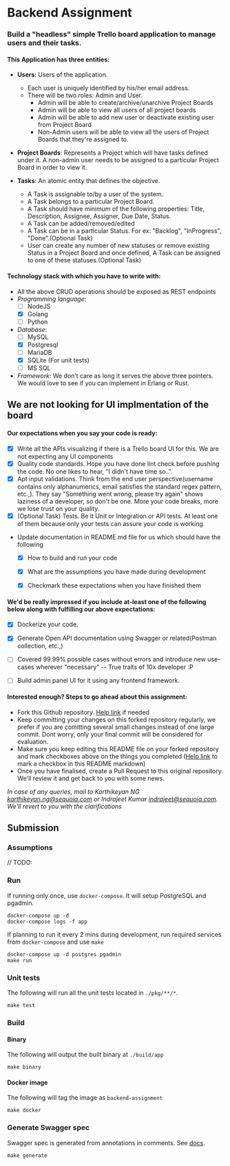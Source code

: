 # Backend Assignment

### Build a "headless" simple Trello board application to manage users and their tasks.	

#### This Application has three entities:

  - **Users**: Users of the application. 
    - Each user is uniquely identified by his/her email address.
    - There will be two roles: Admin and User. 
      - Admin will be able to create/archive/unarchive Project Boards
      - Admin will be able to view all users of all project boards
      - Admin will be able to add new user or deactivate existing user from Project Board
      - Non-Admin users will be able to view all the users of Project Boards that they're assigned to.
				
  - **Project Boards**: Represents a Project which will have tasks defined under it. A non-admin user needs to be assigned to a particular Project Board in order to view it. 
		
  - **Tasks**: An atomic entity that defines the objective. 
    - A Task is assignable to/by a user of the system. 
    - A Task belongs to a particular Project Board.
    - A Task should have minimum of the following properties: Title, Description, Assignee, Assigner, Due Date, Status.
    - A Task can be added/removed/edited
    - A Task can be in a particular Status. For ex: "Backlog", "InProgress", "Done".(Optional Task)
    - User can create any number of new statuses or remove existing Status in a Project Board and once defined, A Task can be assigned to one of these statuses.(Optional Task)
	


#### Technology stack with which you have to write with:
  - All the above CRUD operations should be exposed as REST endpoints
  - _Programming language_: 
  	- [ ] NodeJS
	- [x] Golang
	- [ ] Python
  - _Database_: 
  	- [ ] MySQL
	- [x] Postgresql
	- [ ] MariaDB
	- [x] SQLite (For unit tests)
	- [ ] MS SQL
  - _Framework_: We don’t care as long it serves the above three pointers. We would love to see if you can implement in Erlang or Rust. 


##  We are not looking for UI implmentation of the board 

#### Our expectations when you say your code is ready:
  - [x] Write all the APIs visualizing if there is a Trello board UI for this. We are not expecting any UI components
  - [x] Quality code standards. Hope you have done lint check before pushing the code. No one likes to hear, "I didn't have time so..".
  - [x] Apt input validations. Think from the end user perspective(username contains only alphanumerics, email satisfies the standard regex pattern, etc.,). They say "Something went wrong, please try again" shows laziness of a developer, so don't be one. More your code breaks, more we lose trust on your quality.
  - [x] (Optional Task) Tests. Be it Unit or Integration or API tests. At least one of them because only your tests can assure your code is working. 
  - Update documentation in README.md file for us which should have the following
	 - [x] How to build and run your code
	 - [x] What are the assumptions you have made during development
	 - [x] Checkmark these expectations when you have finished them
	

#### We'd be really impressed if you include at-least one of the following below along with fulfilling our above expectations:
  - [x] Dockerize your code.
  - [x] Generate Open API documentation using Swagger or related(Postman collection, etc.,)
  - [ ] Covered 99.99% possible cases without errors and introduce new use-cases wherever "necessary" -- True traits of 10x developer :P
  - [ ] Build admin panel UI for it using any frontend framework.
  


#### Interested enough? Steps to go ahead about this assignment:
  - Fork this Github repository. [Help link](https://guides.github.com/activities/forking) if needed
  - Keep committing your changes on this forked repository regularly, we prefer if you are comitting several small changes instead of one large commit. Dont worry, only your final commit will be considered for evaluation.
  - Make sure you keep editing this README file on your forked repository and mark checkboxes above on the things you completed ([Help link](https://www.markdownguide.org/extended-syntax/#task-lists) to mark a checkbox in this README markdown)
  - Once you have finalised, create a Pull Request to this original repository. We'll review it and get back to you with some news.
  

 
_In case of any queries, mail to Karthikeyan NG <karthikeyan.ng@sequoia.com> or Indrajeet Kumar <indrajeet@sequoia.com>. We'll revert to you with the clarifications_

## Submission

### Assumptions

// TODO:

### Run

If running only once, use `docker-compose`. It will setup PostgreSQL and pgadmin.

```shell
docker-compose up -d
docker-compose logs -f app
```

If planning to run it every 2 mins during development, run required services from
`docker-compose` and use `make`

```shell
docker-compose up -d postgres pgadmin
make run
```

### Unit tests

The following will run all the unit tests located in `./pkg/**/*`.

```shell
make test
```

### Build

#### Binary

The following will output the built binary at `./build/app`

```shell
make binary
```

#### Docker image

The following will tag the image as `backend-assignment`

```shell
make docker
```

### Generate Swagger spec

Swagger spec is generated from annotations in comments. See [docs](https://goswagger.io/use/spec.html).

```shell
make generate
```
